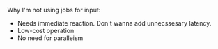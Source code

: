 
Why I'm not using jobs for input:
* Needs immediate reaction. Don't wanna add unnecssesary latency.
* Low-cost operation
* No need for paralleism
